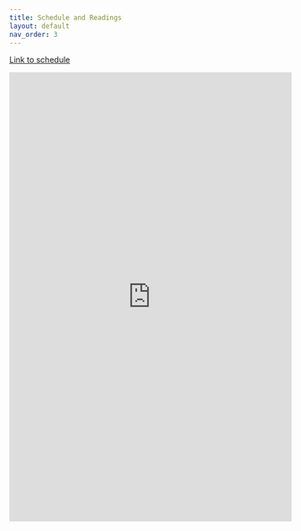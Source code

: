 ```yaml
---
title: Schedule and Readings
layout: default
nav_order: 3
---
```

[Link to schedule](https://docs.google.com/spreadsheets/d/1MTcy_5I3Xf7vDEDuddyTppfPh0zgqs-4zF3ekpc1pC0/edit?usp=sharing)
<iframe src="https://docs.google.com/spreadsheets/d/e/2PACX-1vRf9bjtFzNuxjD5xtb0V4QSjm_l-BG3ztb2SNfuvnhuU2QFn7cxLzpFV4hkTnFg7Jf-HM78TjFv3fn1/pubhtml?widget=true&amp;headers=false"
  width="100%" 
    height="800px" 
    frameborder="0" 
    allowfullscreen>
  ></iframe>
